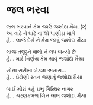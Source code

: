 # જલ ભરવા

જલ ભરવાને કેમ જાઉ જશોદા મૈયા (૨)  
આ વાટે ને ઘાટે વા'લો પાણીડા માગે  
હે... લાજે દેખે ને કેમ જાવું જશોદા મૈયા  

લાજ તજીને વાલો ને લપ બન્યો છે  
હે... મારે નિર્ણય કેમ થાવું જશોદા મૈયા  

સોના સરીખા બેડલા અમારા...  
હે... ઇંઢોણી રતન જણાવું જશોદા મૈયા  

બાઈ મીરાં કહે પ્રભુ ગિરિધર નાગર  
હે... ચરણકમળ ચિત્ત લાલ જશોદા મૈયા  
